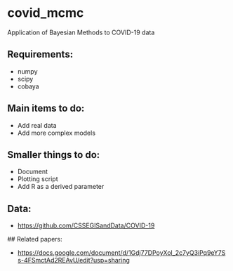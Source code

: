 # covid_mcmc
Application of Bayesian Methods to COVID-19 data

## Requirements: 
- numpy
- scipy
- cobaya

## Main items to do:
- Add real data
- Add more complex models

## Smaller things to do: 
- Document
- Plotting script
- Add R as a derived parameter

## Data:

- https://github.com/CSSEGISandData/COVID-19

## Related papers:

- https://docs.google.com/document/d/1Gdj77DPoyXol_2c7yQ3iPq9eY7Ss-4FSmctAd2REAvU/edit?usp=sharing
